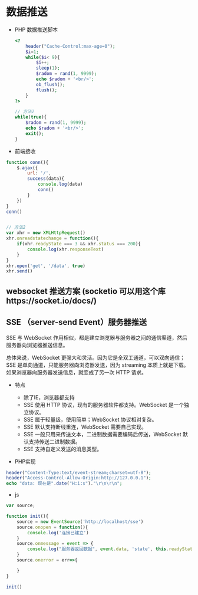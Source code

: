 # 数据推送

- PHP 数据推送脚本

    ```php
    <?
        header("Cache-Control:max-age=0");
        $i=1;
        while($i< 9){
            $i++;
            sleep(1);
            $radom = rand(1, 9999);
            echo $radom + '<br/>';
            ob_flush();
            flush();
        }
    ?>

    // 方法2
    while(true){
        $radom = rand(1, 9999);
        echo $radom + '<br/>';
        exit();
    }

    ```

- 前端接收

```js
function conn(){
    $.ajax({
        url: '/',
        success(data){
            console.log(data)
            conn()
        }
    })
}
conn()


// 方法2
var xhr = new XMLHttpRequest()
xhr.onreadstatechange = function(){
    if(xhr.readyState === 3 && xhr.status === 200){
        console.log(xhr.responseText)
    }
}
xhr.open('get', '/data', true)
xhr.send()

```


## websocket 推送方案 (socketio 可以用这个库https://socket.io/docs/)


## SSE （server-send Event）服务器推送

SSE 与 WebSocket 作用相似，都是建立浏览器与服务器之间的通信渠道，然后服务器向浏览器推送信息。

总体来说，WebSocket 更强大和灵活。因为它是全双工通道，可以双向通信；SSE 是单向通道，只能服务器向浏览器发送，因为 streaming 本质上就是下载。如果浏览器向服务器发送信息，就变成了另一次 HTTP 请求。

- 特点
    - 除了IE，浏览器都支持
    - SSE 使用 HTTP 协议，现有的服务器软件都支持。WebSocket 是一个独立协议。
    - SSE 属于轻量级，使用简单；WebSocket 协议相对复杂。
    - SSE 默认支持断线重连，WebSocket 需要自己实现。
    - SSE 一般只用来传送文本，二进制数据需要编码后传送，WebSocket 默认支持传送二进制数据。
    - SSE 支持自定义发送的消息类型。


- PHP实现

```PHP
header("Content-Type:text/event-stream;charset=utf-8");
header("Access-Control-Allow-Origin:http://127.0.0.1");
echo "data: 现在是".date("H:i:s")."\r\n\r\n";

```

- js

```js
var source;

function init(){
    source = new EventSource('http://localhost/sse')
    source.onopen = function(){
        console.log('连接已建立')
    }
    source.onmessage = event => {
        console.log("服务器返回数据", event.data, 'state', this.readyState)
    }
    source.onerror = err=>{

    }
}

init()

```

